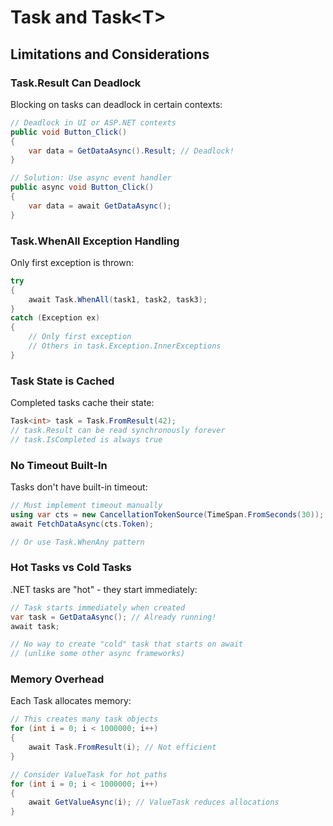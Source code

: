 # Task and Task&lt;T&gt;
## Limitations and Considerations
### Task.Result Can Deadlock

Blocking on tasks can deadlock in certain contexts:

```csharp
// Deadlock in UI or ASP.NET contexts
public void Button_Click()
{
    var data = GetDataAsync().Result; // Deadlock!
}

// Solution: Use async event handler
public async void Button_Click()
{
    var data = await GetDataAsync();
}
```

### Task.WhenAll Exception Handling

Only first exception is thrown:

```csharp
try
{
    await Task.WhenAll(task1, task2, task3);
}
catch (Exception ex)
{
    // Only first exception
    // Others in task.Exception.InnerExceptions
}
```

### Task State is Cached

Completed tasks cache their state:

```csharp
Task<int> task = Task.FromResult(42);
// task.Result can be read synchronously forever
// task.IsCompleted is always true
```

### No Timeout Built-In

Tasks don't have built-in timeout:

```csharp
// Must implement timeout manually
using var cts = new CancellationTokenSource(TimeSpan.FromSeconds(30));
await FetchDataAsync(cts.Token);

// Or use Task.WhenAny pattern
```

### Hot Tasks vs Cold Tasks

.NET tasks are "hot" - they start immediately:

```csharp
// Task starts immediately when created
var task = GetDataAsync(); // Already running!
await task;

// No way to create "cold" task that starts on await
// (unlike some other async frameworks)
```

### Memory Overhead

Each Task allocates memory:

```csharp
// This creates many task objects
for (int i = 0; i < 1000000; i++)
{
    await Task.FromResult(i); // Not efficient
}

// Consider ValueTask for hot paths
for (int i = 0; i < 1000000; i++)
{
    await GetValueAsync(i); // ValueTask reduces allocations
}
```
